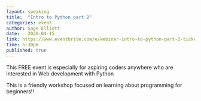 ```yaml
---
layout: speaking
title:  "Intro to Python part 2"
categories: event
author: Sage Elliott
date:   2020-04-15
link: https://www.eventbrite.com/e/webinar-intro-to-python-part-2-tickets-101843474574
time: 5:30pm
published: true
---
```


This FREE event is especially for aspiring coders anywhere who are interested in Web development with Python

This is a friendly workshop focused on learning about programming for beginners!!
